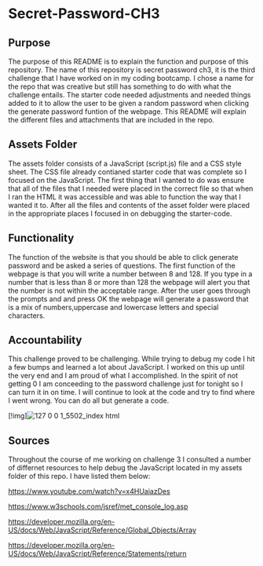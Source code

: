 # Secret-Password-CH3

## Purpose

The purpose of this README is to explain the function and purpose of this repository. The name of this repository is secret password ch3, it is the third challenge that I have worked on in my coding bootcamp. I chose a name for the repo that was creative but still has something to do with what the challenge entails. The starter code needed adjustments and needed things added to it to allow the user to be given a random password when clicking the generate password funtion of the webpage. This README will explain the different files and attachments that are included in the repo. 

## Assets Folder
The assets folder consists of a JavaScript (script.js) file and a CSS style sheet. The CSS file already contianed starter code that was complete so I focused on the JavaScript. The first thing that I wanted to do was ensure that all of the files that I needed were placed in the correct file so that when I ran the HTML it was accessible and was able to function the way that I wanted it to. After all the files and contents of the asset folder were placed in the appropriate places I focused in on debugging the starter-code. 

## Functionality
The function of the website is that you should be able to click generate password and be asked a series of questions. The first function of the webpage is that you will write a number between 8 and 128. If you type in a number that is less than 8 or more than  128 the webpage will alert you that the number is not within the acceptable range. After the user goes through the prompts and and press OK the webpage will generate a password that is a mix of numbers,uppercase and lowercase letters and special characters. 

## Accountability

This challenge proved to be challenging. While trying to debug my code I hit a few bumps and learned a lot about JavaScript. I worked on this up until the very end and I am proud of what I accomplished. In the spirit of not getting 0 I am conceeding to the password challenge just for tonight so I can turn it in on time. I will continue to look at the code and try to find where I went wrong. You can do all but generate a code. 

[!img]![127 0 0 1_5502_index html](https://user-images.githubusercontent.com/128006949/233566328-29179cf6-9b5c-48a9-90bc-a59c23d2aafa.png)


## Sources

Throughout the course of me working on challenge 3 I consulted a number of differnet resources to help debug the JavaScript located in my assets folder of this repo. I have listed them below:

https://www.youtube.com/watch?v=x4HUaiazDes

https://www.w3schools.com/jsref/met_console_log.asp

https://developer.mozilla.org/en-US/docs/Web/JavaScript/Reference/Global_Objects/Array

https://developer.mozilla.org/en-US/docs/Web/JavaScript/Reference/Statements/return

